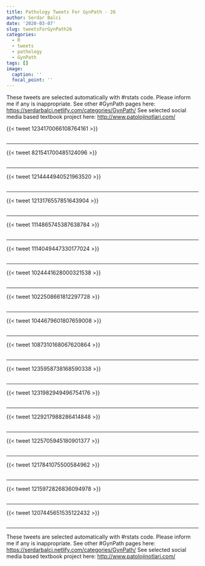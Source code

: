 ```yaml
---
title: Pathology Tweets For GynPath - 26
author: Serdar Balci
date: '2020-03-07'
slug: tweetsForGynPath26
categories:
  - R
  - tweets
  - pathology
  - GynPath
tags: []
image:
  caption: ''
  focal_point: ''
---
```



These tweets are selected automatically with #rstats code. Please inform me if any is inappropriate.
See other #GynPath pages here: https://serdarbalci.netlify.com/categories/GynPath/ 
See selected social media based textbook project here: http://www.patolojinotlari.com/

{{< tweet 1234170066108764161 >}}
<br>
<br>
<hr>
{{< tweet 821541700485124096 >}}
<br>
<br>
<hr>
{{< tweet 1214444940521963520 >}}
<br>
<br>
<hr>
{{< tweet 1213176557851643904 >}}
<br>
<br>
<hr>
{{< tweet 1114865745387638784 >}}
<br>
<br>
<hr>
{{< tweet 1114049447330177024 >}}
<br>
<br>
<hr>
{{< tweet 1024441628000321538 >}}
<br>
<br>
<hr>
{{< tweet 1022508661812297728 >}}
<br>
<br>
<hr>
{{< tweet 1044679601807659008 >}}
<br>
<br>
<hr>
{{< tweet 1087310168067620864 >}}
<br>
<br>
<hr>
{{< tweet 1235958738168590338 >}}
<br>
<br>
<hr>
{{< tweet 1231982949496754176 >}}
<br>
<br>
<hr>
{{< tweet 1229217988286414848 >}}
<br>
<br>
<hr>
{{< tweet 1225705945180901377 >}}
<br>
<br>
<hr>
{{< tweet 1217841075500584962 >}}
<br>
<br>
<hr>
{{< tweet 1215972826836094978 >}}
<br>
<br>
<hr>
{{< tweet 1207445651535122432 >}}
<br>
<br>
<hr>


These tweets are selected automatically with #rstats code. Please inform me if any is inappropriate.
See other #GynPath pages here: https://serdarbalci.netlify.com/categories/GynPath/ 
See selected social media based textbook project here: http://www.patolojinotlari.com/
